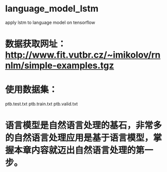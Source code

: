 # language_model_lstm
apply lstm to language model on tensorflow
# 数据获取网址：http://www.fit.vutbr.cz/~imikolov/rnnlm/simple-examples.tgz
# 使用数据集：
ptb.test.txt
ptb.train.txt
ptb.valid.txt
# 语言模型是自然语言处理的基石，非常多的自然语言处理应用是基于语言模型，掌握本章内容就迈出自然语言处理的第一步。
